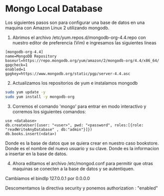 # Mongo Local Database

Los siguientes pasos son para configurar una base de datos en una maquina con Amazon Linux 2 utilizando mongodb.

1. Abrimos el archivo /etc/yum.repos.d/mongodb-org-4.4.repo con nuestro editor de preferencia (Vim) e ingresamos las siguientes lineas

```
[mongodb-org-4.4]
name=MongoDB Repository
baseurl=https://repo.mongodb.org/yum/amazon/2/mongodb-org/4.4/x86_64/
gpgcheck=1
enabled=1
gpgkey=https://www.mongodb.org/static/pgp/server-4.4.asc
```

2. Actualizamos los repositorios de yum e instalamos mongodb

```bash
sudo yum update -y
sudo yum install -y mongodb-org
```

3. Corremos el comando 'mongo' para entrar en modo interactivo y corremos los siguientes comandos:

```
use <database>
db.createUser({user: "<user>", pwd: "<password", roles:[{role: "readWriteAnyDatabase" , db:"admin"}]})
db.books.insert(<data>)
```

Donde <database> es la base de datos que se quiera crear en nuestro caso bookstore.
Donde <user> es el nombre del nuevo usuario y <password> su clave.
Donde <data> es la informacion a insertar en la base de datos.

4. Ahora editamos el archivo /etc/mongod.conf para permitir que otras maquinas se conecten a la base de datos y se autentiquen.

Cambiamos el bindIp 127.0.0.1 por 0.0.0.0

Descomentamos la directiva security y ponemos authorization : "enabled"
